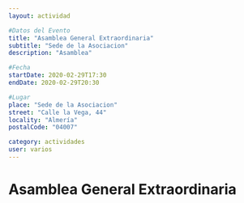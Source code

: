 ```yaml
---
layout: actividad

#Datos del Evento
title: "Asamblea General Extraordinaria"
subtitle: "Sede de la Asociacion"
description: "Asamblea"

#Fecha
startDate: 2020-02-29T17:30
endDate: 2020-02-29T20:30

#Lugar
place: "Sede de la Asociacion"
street: "Calle la Vega, 44"
locality: "Almería"
postalCode: "04007"

category: actividades
user: varios
---
```

# Asamblea General Extraordinaria
